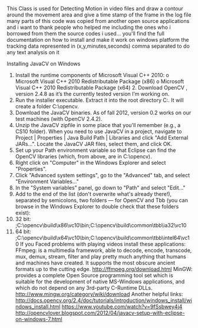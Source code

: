 This Class is used for Detecting Motion in video files and 
draw a contour around the movement area and give a time stamp of the frame in the log file
many parts of this code was copied from another open source applications and i want to thank 
people who helped me including the ones who i borrowed from them the source codes i used...
you'll find the full documentation on how to install and make it work on windows platform
the tracking data represented in (x,y,minutes,seconds) comma separated to do any text analysis on it

Installing JavaCV on Windows
1. Install the runtime components of Microsoft Visual C++ 2010:
o Microsoft Visual C++ 2010 Redistributable Package (x86)
o Microsoft Visual C++ 2010 Redistributable Package (x64) 2. Download OpenCV , version 2.4.8 as it’s the currently tested version I’m working on.
3. Run the installer executable. Extract it into the root directory C:\. It will create a folder C:\opencv.
4. Download the JavaCV binaries. As of fall 2012, version 0.2 works on our test machines (with OpenCV 2.4.2).
5. Unzip the JavaCV zipfile in some place that you'll remember (e.g., a CS10 folder). When you need to use JavaCV in a project, navigate to Project | Properties | Java Build Path | Libraries and click "Add External JARs...". Locate the JavaCV JAR files, select them, and click OK.
6. Set up your Path environment variable so that Eclipse can find the OpenCV libraries (which, from above, are in C:\opencv).
1. Right click on "Computer" in the Windows Explorer and select "Properties".
2. Click "Advanced system settings", go to the "Advanced" tab, and select "Environment Variables..."
3. In the "System variables" panel, go down to "Path" and select "Edit..."
4. Add to the end of the list (don't overwrite what's already there!), separated by semicolons, two folders — for OpenCV and Tbb (you can browse in the Windows Explorer to double check that these folders exist):
1. 32 bit:
;C:\opencv\build\x86\vc10\bin;C:\opencv\build\common\tbb\ia32\vc10
2. 64 bit:
;C:\opencv\build\x64\vc10\bin;C:\opencv\build\common\tbb\intel64\vc10
If you Faced problems with playing videos install these applications: FFmpeg: is a multimedia framework, able to decode, encode, transcode, mux, demux, stream, filter and play pretty much anything that humans and machines have created. It supports the most obscure ancient formats up to the cutting edge.
http://ffmpeg.org/download.html MinGW: provides a complete Open Source programming tool set which is suitable for the development of native MS-Windows applications, and which do not depend on any 3rd-party C-Runtime DLLs.
http://www.mingw.org/category/wiki/download Another helpful links:
http://docs.opencv.org/2.4/doc/tutorials/introduction/windows_install/windows_install.html
https://www.youtube.com/watch?v=9fSsbwey4j4
http://opencvlover.blogspot.com/2012/04/javacv-setup-with-eclipse-on-windows-7.html
